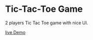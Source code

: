# Tic-Tac-Toe Game

2 players Tic Tac Toe game with nice UI.

[live Demo](https://rahhaly.github.io/tic-tac-toe/)
